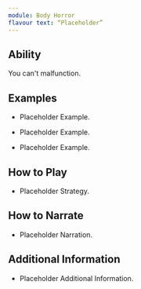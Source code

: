 ```yaml
---
module: Body Horror
flavour text: “Placeholder”
---
```

## Ability
You can't malfunction.

## Examples
- Placeholder Example.

- Placeholder Example.

- Placeholder Example.

## How to Play
- Placeholder Strategy.

## How to Narrate
- Placeholder Narration.

## Additional Information
- Placeholder Additional Information.